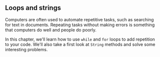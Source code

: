 ##  Loops and strings


Computers are often used to automate repetitive tasks, such as searching for text in documents.
Repeating tasks without making errors is something that computers do well and people do poorly.

In this chapter, we'll learn how to use `while` and `for` loops to add repetition to your code.
We'll also take a first look at `String` methods and solve some interesting problems.